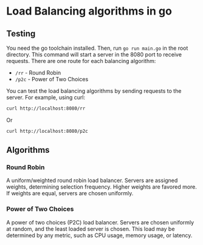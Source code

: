 # Load Balancing algorithms in go

## Testing

You need the go toolchain installed. Then, run `go run main.go` in the root directory.
This command will start a server in the 8080 port to receive requests. There are one route for each balancing algorithm:

* `/rr` - Round Robin
* `/p2c` - Power of Two Choices

You can test the load balancing algorithms by sending requests to the server. For example, using curl:

```bash
curl http://localhost:8080/rr
```

Or

```bash
curl http://localhost:8080/p2c
```

## Algorithms

### Round Robin

A uniform/weighted round robin load balancer. Servers are assigned weights, determining selection frequency. Higher weights are favored more. If weights are equal, servers are chosen uniformly.

### Power of Two Choices

A power of two choices (P2C) load balancer. Servers are chosen uniformly at random, and the least loaded server is chosen. This load may be determined by any metric, such as CPU usage, memory usage, or latency.
